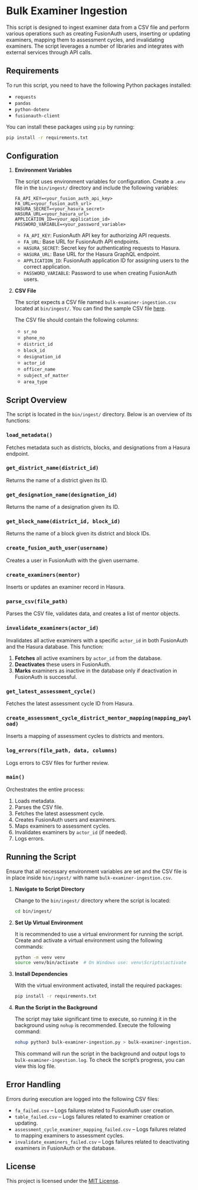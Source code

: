 # Bulk Examiner Ingestion

This script is designed to ingest examiner data from a CSV file and perform various operations such as creating FusionAuth users, inserting or updating examiners, mapping them to assessment cycles, and invalidating examiners. The script leverages a number of libraries and integrates with external services through API calls.

## Requirements

To run this script, you need to have the following Python packages installed:

- `requests`
- `pandas`
- `python-dotenv`
- `fusionauth-client`

You can install these packages using `pip` by running:

```bash
pip install -r requirements.txt
```

## Configuration

1. **Environment Variables**

   The script uses environment variables for configuration. Create a `.env` file in the `bin/ingest/` directory and include the following variables:

     ```plaintext
     FA_API_KEY=<your_fusion_auth_api_key>
     FA_URL=<your_fusion_auth_url>
     HASURA_SECRET=<your_hasura_secret>
     HASURA_URL=<your_hasura_url>
     APPLICATION_ID=<your_application_id>
     PASSWORD_VARIABLE=<your_password_variable>
     ```

    - `FA_API_KEY`: FusionAuth API key for authorizing API requests.
    - `FA_URL`: Base URL for FusionAuth API endpoints.
    - `HASURA_SECRET`: Secret key for authenticating requests to Hasura.
    - `HASURA_URL`: Base URL for the Hasura GraphQL endpoint.
    - `APPLICATION_ID`: FusionAuth application ID for assigning users to the correct application.
    - `PASSWORD_VARIABLE`: Password to use when creating FusionAuth users.

2. **CSV File**

   The script expects a CSV file named `bulk-examiner-ingestion.csv` located at `bin/ingest/`. You can find the sample CSV file [here](../bin/ingest/bulk-examiner-ingestion-sample.csv).

   The CSV file should contain the following columns:

   - `sr_no`
   - `phone_no`
   - `district_id`
   - `block_id`
   - `designation_id`
   - `actor_id`
   - `officer_name`
   - `subject_of_matter`
   - `area_type`

## Script Overview

The script is located in the `bin/ingest/` directory. Below is an overview of its functions:

### `load_metadata()`

Fetches metadata such as districts, blocks, and designations from a Hasura endpoint.

### `get_district_name(district_id)`

Returns the name of a district given its ID.

### `get_designation_name(designation_id)`

Returns the name of a designation given its ID.

### `get_block_name(district_id, block_id)`

Returns the name of a block given its district and block IDs.

### `create_fusion_auth_user(username)`

Creates a user in FusionAuth with the given username.

### `create_examiners(mentor)`

Inserts or updates an examiner record in Hasura.

### `parse_csv(file_path)`

Parses the CSV file, validates data, and creates a list of mentor objects.

### `invalidate_examiners(actor_id)`

Invalidates all active examiners with a specific `actor_id` in both FusionAuth and the Hasura database. This function:
1. **Fetches** all active examiners by `actor_id` from the database.
2. **Deactivates** these users in FusionAuth.
3. **Marks** examiners as inactive in the database only if deactivation in FusionAuth is successful.

### `get_latest_assessment_cycle()`

Fetches the latest assessment cycle ID from Hasura.

### `create_assessment_cycle_district_mentor_mapping(mapping_payload)`

Inserts a mapping of assessment cycles to districts and mentors.

### `log_errors(file_path, data, columns)`

Logs errors to CSV files for further review.

### `main()`

Orchestrates the entire process:
1. Loads metadata.
2. Parses the CSV file.
3. Fetches the latest assessment cycle.
4. Creates FusionAuth users and examiners.
5. Maps examiners to assessment cycles.
6. Invalidates examiners by `actor_id` (if needed).
7. Logs errors.

## Running the Script
Ensure that all necessary environment variables are set and the CSV file is in place inside `bin/ingest/` with name `bulk-examiner-ingestion.csv`.

1. **Navigate to Script Directory**

   Change to the `bin/ingest/` directory where the script is located:

   ```bash
   cd bin/ingest/
   ```

2. **Set Up Virtual Environment**

   It is recommended to use a virtual environment for running the script. Create and activate a virtual environment using the following commands:

   ```bash
   python -m venv venv
   source venv/bin/activate  # On Windows use: venv\Scripts\activate
   ```

3. **Install Dependencies**

   With the virtual environment activated, install the required packages:

   ```bash
   pip install -r requirements.txt
   ```

4. **Run the Script in the Background**

   The script may take significant time to execute, so running it in the background using `nohup` is recommended. Execute the following command:

   ```bash
   nohup python3 bulk-examiner-ingestion.py > bulk-examiner-ingestion.log 2>&1 &
   ```

   This command will run the script in the background and output logs to `bulk-examiner-ingestion.log`. To check the script’s progress, you can view this log file.

## Error Handling

Errors during execution are logged into the following CSV files:
- `fa_failed.csv` – Logs failures related to FusionAuth user creation.
- `table_failed.csv` – Logs failures related to examiner creation or updating.
- `assessment_cycle_examiner_mapping_failed.csv` – Logs failures related to mapping examiners to assessment cycles.
- `invalidate_examiners_failed.csv` – Logs failures related to deactivating examiners in FusionAuth or the database.

## License

This project is licensed under the [MIT License](https://opensource.org/licenses/MIT).
